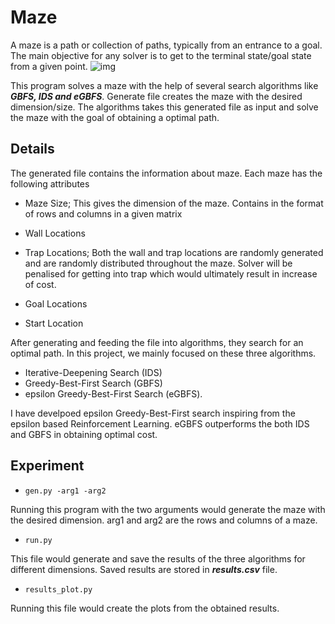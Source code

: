 # Maze
A maze is a path or collection of paths, typically from an entrance to a goal. The main objective for any solver is to get to the terminal state/goal state from a given point. 
![img](https://upload.wikimedia.org/wikipedia/commons/thumb/5/5a/Longleat_maze.jpg/450px-Longleat_maze.jpg)

This program solves a maze with the help of several search algorithms like ***GBFS, IDS and eGBFS***. Generate file creates the maze with the desired dimension/size. The algorithms takes this generated file as input and solve the maze with the goal of obtaining a optimal path.

## Details

The generated file contains the information about maze. Each maze has the following attributes

- Maze Size; This gives the dimension of the maze. Contains in the format of rows and columns in a given matrix
- Wall Locations
- Trap Locations; Both the wall and trap locations are randomly generated and are randomly distributed throughout the maze. Solver will be penalised for getting into trap which would ultimately result in increase of cost.

- Goal Locations
- Start Location


After generating and feeding the file into algorithms, they search for an optimal path. In this project, we mainly focused on these three algorithms. 

- Iterative-Deepening Search (IDS)
- Greedy-Best-First Search (GBFS)
- epsilon Greedy-Best-First Search (eGBFS).

I have develpoed epsilon Greedy-Best-First search inspiring from the epsilon based Reinforcement Learning. eGBFS outperforms the both IDS and GBFS in obtaining optimal cost.

## Experiment

* ``gen.py -arg1 -arg2``

Running this program with the two arguments would generate the maze with the desired dimension. arg1 and arg2 are the rows and columns of a maze.

* ``run.py``

This file would generate and save the results of the three algorithms for different dimensions. Saved results are stored in ***results.csv*** file.

* ``results_plot.py``

Running this file would create the plots from the obtained results.

